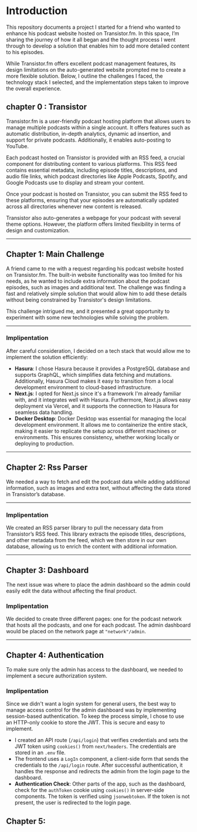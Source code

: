 # Introduction

This repository documents a project I started for a friend who wanted to enhance his podcast website hosted on Transistor.fm. In this space, I’m sharing the journey of how it all began and the thought process I went through to develop a solution that enables him to add more detailed content to his episodes.

While Transistor.fm offers excellent podcast management features, its design limitations on the auto-generated website prompted me to create a more flexible solution. Below, I outline the challenges I faced, the technology stack I selected, and the implementation steps taken to improve the overall experience.

## chapter 0 : Transistor

Transistor.fm is a user-friendly podcast hosting platform that allows users to manage multiple podcasts within a single account. It offers features such as automatic distribution, in-depth analytics, dynamic ad insertion, and support for private podcasts. Additionally, it enables auto-posting to YouTube.

Each podcast hosted on Transistor is provided with an RSS feed, a crucial component for distributing content to various platforms. This RSS feed contains essential metadata, including episode titles, descriptions, and audio file links, which podcast directories like Apple Podcasts, Spotify, and Google Podcasts use to display and stream your content.

Once your podcast is hosted on Transistor, you can submit the RSS feed to these platforms, ensuring that your episodes are automatically updated across all directories whenever new content is released.

Transistor also auto-generates a webpage for your podcast with several theme options. However, the platform offers limited flexibility in terms of design and customization.

---

## Chapter 1: Main Challenge

A friend came to me with a request regarding his podcast website hosted on Transistor.fm. The built-in website functionality was too limited for his needs, as he wanted to include extra information about the podcast episodes, such as images and additional text. The challenge was finding a fast and relatively simple solution that would allow him to add these details without being constrained by Transistor's design limitations.

This challenge intrigued me, and it presented a great opportunity to experiment with some new technologies while solving the problem.

---

### Implipentation

After careful consideration, I decided on a tech stack that would allow me to implement the solution efficiently:

- **Hasura**: I chose Hasura because it provides a PostgreSQL database and supports GraphQL, which simplifies data fetching and mutations. Additionally, Hasura Cloud makes it easy to transition from a local development environment to cloud-based infrastructure.
- **Next.js**: I opted for Next.js since it's a framework I'm already familiar with, and it integrates well with Hasura. Furthermore, Next.js allows easy deployment via Vercel, and it supports the connection to Hasura for seamless data handling.
- **Docker Desktop**: Docker Desktop was essential for managing the local development environment. It allows me to containerize the entire stack, making it easier to replicate the setup across different machines or environments. This ensures consistency, whether working locally or deploying to production.

---

## Chapter 2: Rss Parser

We needed a way to fetch and edit the podcast data while adding additional information, such as images and extra text, without affecting the data stored in Transistor’s database.

---

### Implipentation

We created an RSS parser library to pull the necessary data from Transistor’s RSS feed. This library extracts the episode titles, descriptions, and other metadata from the feed, which we then store in our own database, allowing us to enrich the content with additional information.

---

## Chapter 3: Dashboard

The next issue was where to place the admin dashboard so the admin could easily edit the data without affecting the final product.

### Implipentation

We decided to create three different pages: one for the podcast network that hosts all the podcasts, and one for each podcast. The admin dashboard would be placed on the network page at `"network"/admin`.

---

## Chapter 4: Authentication

To make sure only the admin has access to the dashboard, we needed to implement a secure authorization system.

### Implipentation

Since we didn't want a login system for general users, the best way to manage access control for the admin dashboard was by implementing session-based authentication. To keep the process simple, I chose to use an HTTP-only cookie to store the JWT. This is secure and easy to implement.

- I created an API route (`/api/login`) that verifies credentials and sets the JWT token using `cookies()` from `next/headers`. The credentials are stored in an `.env` file.
- The frontend uses a `LogIn` component, a client-side form that sends the credentials to the `/api/login` route. After successful authentication, it handles the response and redirects the admin from the login page to the dashboard.
- **Authentication Check**: Other parts of the app, such as the dashboard, check for the `authToken` cookie using `cookies()` in server-side components. The token is verified using `jsonwebtoken`. If the token is not present, the user is redirected to the login page.

## Chapter 5:
